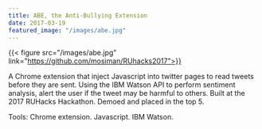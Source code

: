 ```yaml
---
title: ABE, the Anti-Bullying Extension
date: 2017-03-19
featured_image: "/images/abe.jpg"
---
```


{{< figure src="/images/abe.jpg" link="https://github.com/mosiman/RUhacks2017">}}

A Chrome extension that inject Javascript into twitter pages to read tweets before they are sent. Using the IBM Watson API to perform sentiment analysis, alert the user if the tweet may be harmful to others. Built at the 2017 RUHacks Hackathon. Demoed and placed in the top 5.

Tools: Chrome extension. Javascript. IBM Watson.

